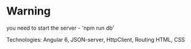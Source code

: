 # Warning

you need to start the server - 'npm run db'

Technologies:
Angular 6,
JSON-server,
HttpClient,
Routing
HTML,
CSS
